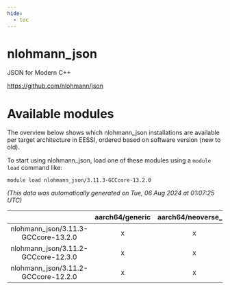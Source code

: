 ```yaml
---
hide:
  - toc
---
```


nlohmann_json
=============


JSON for Modern C++

https://github.com/nlohmann/json
# Available modules


The overview below shows which nlohmann_json installations are available per target architecture in EESSI, ordered based on software version (new to old).

To start using nlohmann_json, load one of these modules using a `module load` command like:

```shell
module load nlohmann_json/3.11.3-GCCcore-13.2.0
```

*(This data was automatically generated on Tue, 06 Aug 2024 at 01:07:25 UTC)*  

| |aarch64/generic|aarch64/neoverse_n1|aarch64/neoverse_v1|x86_64/generic|x86_64/amd/zen2|x86_64/amd/zen3|x86_64/amd/zen4|x86_64/intel/haswell|x86_64/intel/skylake_avx512|
| :---: | :---: | :---: | :---: | :---: | :---: | :---: | :---: | :---: | :---: |
|nlohmann_json/3.11.3-GCCcore-13.2.0|x|x|x|x|x|x|x|x|x|
|nlohmann_json/3.11.2-GCCcore-12.3.0|x|x|x|x|x|x|x|x|x|
|nlohmann_json/3.11.2-GCCcore-12.2.0|x|x|x|x|x|x|-|x|x|
